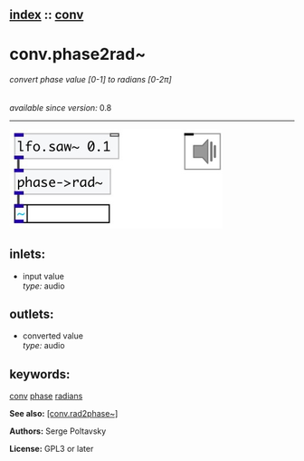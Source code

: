 [index](index.html) :: [conv](category_conv.html)
---

# conv.phase2rad~

###### convert phase value [0-1] to radians [0-2π]

*available since version:* 0.8

---




[![example](../examples/img/conv.phase2rad~.jpg)](../examples/pd/conv.phase2rad~.pd)









## inlets:

* input value<br>
_type:_ audio



## outlets:

* converted value<br>
_type:_ audio



## keywords:

[conv](keywords/conv.html)
[phase](keywords/phase.html)
[radians](keywords/radians.html)



**See also:**
[\[conv.rad2phase~\]](conv.rad2phase~.html)




**Authors:** Serge Poltavsky




**License:** GPL3 or later





